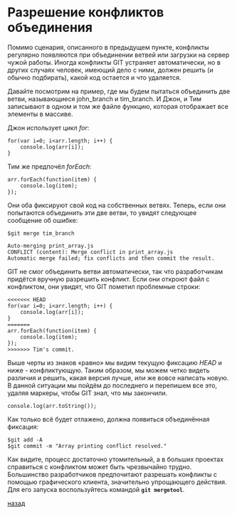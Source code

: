 # Разрешение конфликтов объединения

Помимо сценария, описанного в предыдущем пункте, конфликты регулярно появляются при объединении ветвей или загрузки на сервер чужой работы. Иногда конфликты GIT устраняет автоматически, но в других случаях человек, имеющий дело с ними, должен решить (и обычно подбирать), какой код остается и что удаляется.

Давайте посмотрим на пример, где мы будем пытаться объединить две ветви, называющиеся john_branch и tim_branch. И Джон, и Тим записывают в одном и том же файле функцию, которая отображает все элементы в массиве.

Джон использует цикл *for*:

```text
for(var i=0; i<arr.length; i++) {
    console.log(arr[i]);
}
```

Тим же предпочёл *forEach*:

```text
arr.forEach(function(item) {
    console.log(item);
});
```

Они оба фиксируют свой код на собственных ветвях. Теперь, если они попытаются объединить эти две ветви, то увидят следующее сообщение об ошибке:

```text
$git merge tim_branch 

Auto-merging print_array.js
CONFLICT (content): Merge conflict in print_array.js
Automatic merge failed; fix conflicts and then commit the result.
```

GIT не смог объединить ветви автоматически, так что разработчикам придётся вручную разрешить конфликт. Если они откроют файл с конфликтом, они увидят, что GIT пометил проблемные строки:

```text
<<<<<<< HEAD
for(var i=0; i<arr.length; i++) {
    console.log(arr[i]);
}
=======
arr.forEach(function(item) {
    console.log(item);
});
>>>>>>> Tim's commit.
```

Выше черты из знаков «равно» мы видим текущую фиксацию *HEAD* и ниже - конфликтующую. Таким образом, мы можем четко видеть различия и решить, какая версия лучше, или же вовсе написать новую. В данной ситуации мы пойдём до последнего и перепишем все это, удаляя маркеры, чтобы GIT знал, что мы закончили.

```text
console.log(arr.toString());
```

Как только всё будет отлажено, должна появиться объединённая фиксация:

```text
$git add -A
$git commit -m "Array printing conflict resolved."
```

Как видите, процесс достаточно утомительный, а в больших проектах справиться с конфликтом может быть чрезвычайно трудно. Большинство разработчиков предпочитают разрешать конфликты с помощью графического клиента, значительно упрощающего действия. Для его запуска воспользуйтесь командой **`git mergetool`**.

[назад](README.md)
